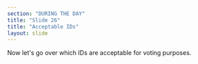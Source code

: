 ```yaml
---
section: "DURING THE DAY"
title: "Slide 26"
title: "Acceptable IDs"
layout: slide
---
```


Now let's go over which IDs are acceptable for voting purposes.